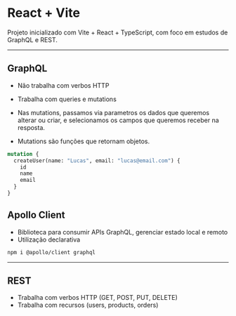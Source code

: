 # React + Vite
Projeto inicializado com Vite + React + TypeScript, com foco em estudos de GraphQL e REST.

---------------------------------------------------------------------------------------------

## GraphQL

- Não trabalha com verbos HTTP
- Trabalha com queries e mutations

- Nas mutations, passamos via parametros os dados que queremos alterar ou criar, e selecionamos os campos que queremos receber na resposta.
- Mutations são funções que retornam objetos.

```graphql
mutation {
  createUser(name: "Lucas", email: "lucas@email.com") {
    id
    name
    email
  }
}
```

## Apollo Client
- Biblioteca para consumir APIs GraphQL, gerenciar estado local e remoto
- Utilização declarativa

```bash
npm i @apollo/client graphql
```




---------------------------------------------------------------------------------------------

## REST

- Trabalha com verbos HTTP (GET, POST, PUT, DELETE)
- Trabalha com recursos (users, products, orders)
